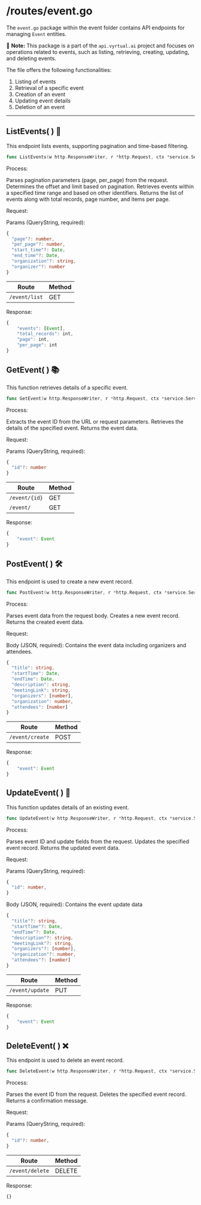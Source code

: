 # /routes/event.go

The `event.go` package within the event folder contains API endpoints for managing `Event` entities.

📝 **Note:** This package is a part of the `api.vyrtual.ai` project and focuses on operations related to events, such as listing, retrieving, creating, updating, and deleting events.

The file offers the following functionalities:

1. Listing of events
2. Retrieval of a specific event
3. Creation of an event
4. Updating event details
5. Deletion of an event

---

## ListEvents( ) 🚀

This endpoint lists events, supporting pagination and time-based filtering.

```go
func ListEvents(w http.ResponseWriter, r *http.Request, ctx *service.Service) error { ... }
```

Process:

Parses pagination parameters (page, per_page) from the request.
Determines the offset and limit based on pagination.
Retrieves events within a specified time range and based on other identifiers.
Returns the list of events along with total records, page number, and items per page.


Request:

Params (QueryString, required):
```typescript
{
  "page"?: number,
  "per_page"?: number,
  "start_time"?: Date,
  "end_time"?: Date,
  "organization"?: string,
  "organizer"?: number
}
```

| Route           | Method |
| --------------- | ------ |
| `/event/list`   | GET    |

Response:

```typescript
{
    "events": [Event],
    "total_records": int,
    "page": int,
    "per_page": int
}
```

## GetEvent( ) 📚
This function retrieves details of a specific event.

```go
func GetEvent(w http.ResponseWriter, r *http.Request, ctx *service.Service) error { ... }
```

Process:

Extracts the event ID from the URL or request parameters.
Retrieves the details of the specified event.
Returns the event data.

Request:

Params (QueryString, required):
```typescript
{
  "id"?: number
}
```

| Route           | Method |
| --------------- | ------ |
| `/event/{id}`   | GET    |
| `/event/`       | GET    |

Response:

```typescript
{
    "event": Event
}
```

## PostEvent( ) 🛠️
This endpoint is used to create a new event record.

```go
func PostEvent(w http.ResponseWriter, r *http.Request, ctx *service.Service) error { ... }
```

Process:

Parses event data from the request body.
Creates a new event record.
Returns the created event data.

Request:

Body (JSON, required): Contains the event data including organizers and attendees.
```typescript
{
  "title": string,
  "startTime": Date,
  "endTime": Date,
  "description": string,
  "meetingLink": string,
  "organizers": [number],
  "organization": number,
  "attendees": [number]
}
```

| Route           | Method |
| --------------- | ------ |
| `/event/create` | POST   |

Response:

```typescript
{
    "event": Event
}
```

## UpdateEvent( ) 🔄
This function updates details of an existing event.

```go
func UpdateEvent(w http.ResponseWriter, r *http.Request, ctx *service.Service) error { ... }
```

Process:

Parses event ID and update fields from the request.
Updates the specified event record.
Returns the updated event data.

Request:

Params (QueryString, required):
```typescript
{
  "id": number,
}
```

Body (JSON, required): Contains the event update data
```typescript
{
  "title"?: string,
  "startTime"?: Date,
  "endTime"?: Date,
  "description"?: string,
  "meetingLink"?: string,
  "organizers"?: [number],
  "organization"?: number,
  "attendees"?: [number]
}
```

| Route           | Method |
| --------------- | ------ |
| `/event/update` | PUT    |

Response:

```typescript
{
    "event": Event
}
```

## DeleteEvent( ) ❌
This endpoint is used to delete an event record.

```go
func DeleteEvent(w http.ResponseWriter, r *http.Request, ctx *service.Service) error { ... }
```

Process:

Parses the event ID from the request.
Deletes the specified event record.
Returns a confirmation message.

Request:

Params (QueryString, required):
```typescript
{
  "id"?: number,
}
```

| Route           | Method |
| --------------- | ------ |
| `/event/delete` | DELETE |

Response:
```typescript
{}
```